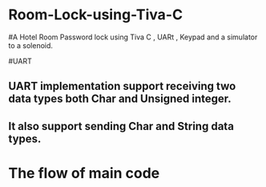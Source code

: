 # Room-Lock-using-Tiva-C
#A Hotel Room Password lock using Tiva C , UARt , Keypad and a simulator to a solenoid.

#UART
## UART implementation support receiving two data types both Char and Unsigned integer.
## It also support sending Char and String data types.


# The flow of main code
